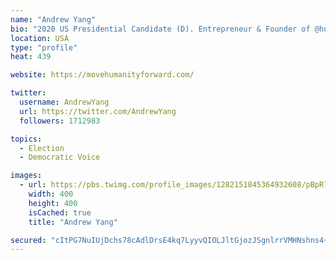 ```yaml
---
name: "Andrew Yang"
bio: "2020 US Presidential Candidate (D). Entrepreneur & Founder of @humanityforward My book: http://bit.ly/2POZplk Join the movement: http://movehumanityforward.com"
location: USA
type: "profile"
heat: 439

website: https://movehumanityforward.com/

twitter:
  username: AndrewYang
  url: https://twitter.com/AndrewYang
  followers: 1712983

topics:
  - Election
  - Democratic Voice

images:
  - url: https://pbs.twimg.com/profile_images/1282151845364932608/pBpRlBlt_400x400.jpg
    width: 400
    height: 400
    isCached: true
    title: "Andrew Yang"

secured: "cItPG7NuIUjDchs78cAdlDrsE4kq7LyyvQIOLJltGjozJSgnlrrVMHNshns4+/TnxykzmAwKu0I+PSVYuZMlilOHozhheM/LElAh8I9QAHOXaNmH31/6SZgm3lKUhJ+bg+EZdLkumMUw3PlrnOeoLEaEK0Oeji6FkYRge5X+Oe1oEaQbs47IOkztv8EO7TVAIkYFiENrkYlC+f8UWfBNgpeOD53AfGGHtPtNiZmA4r4KAWUcWs8pAV1pc+NHWLKJuqlxxnYBjGBsQQrAdc/YvkFWIuPVPwg4586suSHfkhRuu8FfUWRxMJ3slziz3eBtem9Z4XtxWdDpt7p7HZTrfMz7D7MtMk1Mi0aHsdS+DIuvgQzkRk1gun0pYE2U2gvJpJVSzOary0I8FiIezExz+nHp6aihAgCiVQPaN3z1cK8=;Gc44V3+RKxs6aWsSTi4YRg=="
---
```


